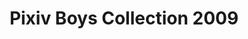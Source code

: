 --- 
title: "Pixiv Boys Collection 2009"
publishdate: "2019-4-7T16:48:46+02:00"
src: "https://365manga.net/manga/pixiv-boys-collection-2009"
image: "https://data.365manga.net/images/thumbnails/24249-pixiv-boys-collection-2009.jpg"
description: "Just some art?"
---